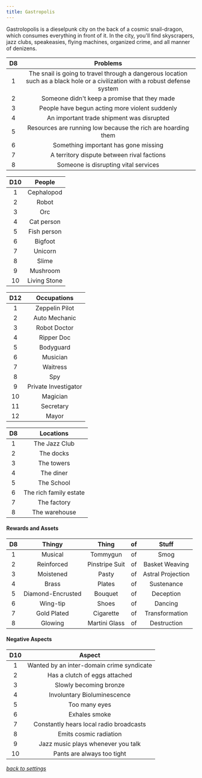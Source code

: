 ```yaml
---
title: Gastropolis
---
```

Gastrolopolis is a dieselpunk city on the back of a cosmic snail-dragon, which consumes everything in front of it. In the city, you'll find skyscrapers, jazz clubs, speakeasies, flying machines, organized crime,  and all manner of denizens. 

D8 | Problems
:-: | :-:
1 | The snail is going to travel through a dangerous location such as a black hole or a civilization with a robust defense system
2 | Someone didn't keep a promise that they made
3 | People have begun acting more violent suddenly
4 | An important trade shipment was disrupted
5 | Resources are running low because the rich are hoarding them
6 | Something important has gone missing
7 | A territory dispute between rival factions
8 | Someone is disrupting vital services

D10 | People
:-: | :-:
1 | Cephalopod
2 | Robot
3 | Orc
4 | Cat person
5 | Fish person
6 | Bigfoot
7 | Unicorn
8 | Slime
9 | Mushroom
10 | Living Stone

D12 | Occupations
:-: | :-:
1  | Zeppelin Pilot
2  | Auto Mechanic
3  | Robot Doctor
4  | Ripper Doc
5  | Bodyguard
6  | Musician
7  | Waitress
8  | Spy
9  | Private Investigator
10 | Magician
11 | Secretary
12 | Mayor

D8 | Locations
:-: | :-:
1 | The Jazz Club
2 | The docks
3 | The towers
4 | The diner
5 | The School
6 | The rich family estate
7 | The factory
8 | The warehouse

#### Rewards and Assets

D8 | Thingy | Thing | of | Stuff
:-: | :-:   | :-:   | :-: | :-:
1 | Musical | Tommygun | of | Smog
2 | Reinforced | Pinstripe Suit | of | Basket Weaving
3 | Moistened | Pasty | of | Astral Projection
4 | Brass | Plates | of | Sustenance
5 | Diamond-Encrusted | Bouquet | of | Deception
6 | Wing-tip | Shoes | of | Dancing
7 | Gold Plated | Cigarette | of | Transformation
8 | Glowing | Martini Glass | of | Destruction 

#### Negative Aspects

D10 | Aspect
:-: | :-:
1   | Wanted by an inter-domain crime syndicate
2   | Has a clutch of eggs attached
3   | Slowly becoming bronze
4   | Involuntary Bioluminescence
5   | Too many eyes
6   | Exhales smoke
7   | Constantly hears local radio broadcasts
8   | Emits cosmic radiation
9   | Jazz music plays whenever you talk
10  | Pants are always too tight

*[back to settings](../setting)*
